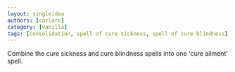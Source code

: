 ```yaml
---
layout: singleidea
authors: [carlarc]
category: [vanilla]
tags: [consolidation, spell of cure sickness, spell of cure blindness]
---
```

Combine the cure sickness and cure blindness spells into one 'cure ailment' spell.
